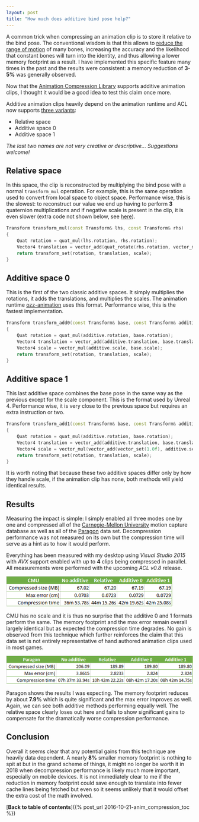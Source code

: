 ```yaml
---
layout: post
title: "How much does additive bind pose help?"
---
```

A common trick when compressing an animation clip is to store it relative to the bind pose. The conventional wisdom is that this allows to [reduce the range of motion](http://nfrechette.github.io/2016/11/09/anim_compression_range_reduction/) of many bones, increasing the accuracy and the likelihood that constant bones will turn into the identity, and thus allowing a lower memory footprint as a result. I have implemented this specific feature many times in the past and the results were consistent: a memory reduction of **3-5%** was generally observed.

Now that the [Animation Compression Library](https://github.com/nfrechette/acl) supports additive animation clips, I thought it would be a good idea to test this claim once more.

Additive animation clips heavily depend on the animation runtime and ACL now supports [three variants](https://github.com/nfrechette/acl/blob/develop/docs/additive_clips.md):

*  Relative space
*  Additive space 0
*  Additive space 1

*The last two names are not very creative or descriptive... Suggestions welcome!*

## Relative space

In this space, the clip is reconstructed by multiplying the bind pose with a normal `transform_mul` operation. For example, this is the same operation used to convert from local space to object space. Performance wise, this is the slowest: to reconstruct our value we end up having to perform **3** quaternion multiplications and if negative scale is present in the clip, it is even slower (extra code not shown below, see [here](https://github.com/nfrechette/acl/blob/develop/includes/acl/math/transform_32.h)).

```c++
Transform transform_mul(const Transform& lhs, const Transform& rhs)
{
	Quat rotation = quat_mul(lhs.rotation, rhs.rotation);
	Vector4 translation = vector_add(quat_rotate(rhs.rotation, vector_mul(lhs.translation, rhs.scale)), rhs.translation);
	return transform_set(rotation, translation, scale);
}
```

## Additive space 0

This is the first of the two classic additive spaces. It simply multiplies the rotations, it adds the translations, and multiplies the scales. The animation runtime [ozz-animation](http://guillaumeblanc.github.io/ozz-animation/) uses this format. Performance wise, this is the fastest implementation.

```c++
Transform transform_add0(const Transform& base, const Transform& additive)
{
	Quat rotation = quat_mul(additive.rotation, base.rotation);
	Vector4 translation = vector_add(additive.translation, base.translation);
	Vector4 scale = vector_mul(additive.scale, base.scale);
	return transform_set(rotation, translation, scale);
}
```

## Additive space 1

This last additive space combines the base pose in the same way as the previous except for the scale component. This is the format used by Unreal 4. Performance wise, it is very close to the previous space but requires an extra instruction or two.

```c++
Transform transform_add1(const Transform& base, const Transform& additive)
{
	Quat rotation = quat_mul(additive.rotation, base.rotation);
	Vector4 translation = vector_add(additive.translation, base.translation);
	Vector4 scale = vector_mul(vector_add(vector_set(1.0f), additive.scale), base.scale);
	return transform_set(rotation, translation, scale);
}
```

It is worth noting that because these two additive spaces differ only by how they handle scale, if the animation clip has none, both methods will yield identical results.

## Results

Measuring the impact is simple: I simply enabled all three modes one by one and compressed all of the [Carnegie-Mellon University](https://github.com/nfrechette/acl/blob/develop/docs/cmu_performance.md) motion capture database as well as all of the [Paragon](https://github.com/nfrechette/acl/blob/develop/docs/paragon_performance.md) data set. Decompression performance was not measured on its own but the compression time will serve as a hint as to how it would perform.

Everything has been measured with my desktop using *Visual Studio 2015* with *AVX* support enabled with up to **4** clips being compressed in parallel. All measurements were performed with the upcoming *ACL v0.8* release.

![CMU Results](/public/acl/acl_cmu_bind_additive_results.png)

CMU has no scale and it is thus no surprise that the additive 0 and 1 formats perform the same. The memory footprint and the max error remain overall largely identical but as expected the compression time degrades. No gain is observed from this technique which further reinforces the claim that this data set is not entirely representative of hand authored animation clips used in most games.

![Paragon Results](/public/acl/acl_paragon_bind_additive_results.png)

Paragon shows the results I was expecting. The memory footprint reduces by about **7.9%** which is quite significant and the max error improves as well. Again, we can see both additive methods performing equally well. The relative space clearly loses out here and fails to show significant gains to compensate for the dramatically worse compression performance.

## Conclusion

Overall it seems clear that any potential gains from this technique are heavily data dependent. A nearly **8%** smaller memory footprint is nothing to spit at but in the grand scheme of things, it might no longer be worth it in 2018 when decompression performance is likely much more important, especially on mobile devices. It is not immediately clear to me if the reduction in memory footprint could save enough to translate into fewer cache lines being fetched but even so it seems unlikely that it would offset the extra cost of the math involved.

[**Back to table of contents**]({% post_url 2016-10-21-anim_compression_toc %})
